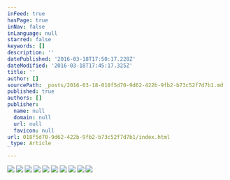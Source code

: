 ```yaml
---
inFeed: true
hasPage: true
inNav: false
inLanguage: null
starred: false
keywords: []
description: ''
datePublished: '2016-03-18T17:50:17.228Z'
dateModified: '2016-03-18T17:45:17.325Z'
title: ''
author: []
sourcePath: _posts/2016-03-18-018f5d70-9d62-422b-9fb2-b73c52f7d7b1.md
published: true
authors: []
publisher:
  name: null
  domain: null
  url: null
  favicon: null
url: 018f5d70-9d62-422b-9fb2-b73c52f7d7b1/index.html
_type: Article

---
```

![](https://the-grid-user-content.s3-us-west-2.amazonaws.com/c8a17dd7-e907-400d-95ba-1b6c76158698.jpg)
![](https://the-grid-user-content.s3-us-west-2.amazonaws.com/d0cc403f-d0f3-47a6-ab9f-7ad59d0f27ba.jpg)
![](https://the-grid-user-content.s3-us-west-2.amazonaws.com/33a81f87-1ce9-429e-8dd5-7ab5aa0a231d.jpg)
![](https://the-grid-user-content.s3-us-west-2.amazonaws.com/58c86958-4058-4d3d-ab98-228afe899b89.jpg)
![](https://the-grid-user-content.s3-us-west-2.amazonaws.com/e1f508a5-b03f-43a7-83f1-b1b698c24de6.jpg)
![](https://the-grid-user-content.s3-us-west-2.amazonaws.com/00629bdd-c6f3-4644-ac9e-9535672c4652.jpg)
![](https://the-grid-user-content.s3-us-west-2.amazonaws.com/1807476f-a772-42fe-9530-835b057abd1d.jpg)
![](https://the-grid-user-content.s3-us-west-2.amazonaws.com/e5730b2b-02ba-4680-844d-ebc6c0be80b0.jpg)
![](https://the-grid-user-content.s3-us-west-2.amazonaws.com/b452cac5-99fb-4dc8-b794-df2471e6e1eb.jpg)
![](https://the-grid-user-content.s3-us-west-2.amazonaws.com/e16843bd-bcab-4886-962e-cdf501eb452f.jpg)